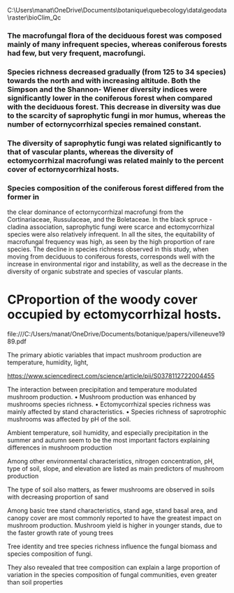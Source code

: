
C:\Users\manat\OneDrive\Documents\botanique\quebecology\data\geodata\raster\bioClim_Qc

### The macrofungal flora of the deciduous forest was composed mainly of many infrequent species, whereas coniferous forests had few, but very frequent, macrofungi. 
### Species richness decreased gradually (from 125 to 34 species) towards the north and with increasing altitude. Both the Simpson and the Shannon- Wiener diversity indices were significantly lower in the coniferous forest when compared with the deciduous forest. This decrease in diversity was due to the scarcity of saprophytic fungi in mor humus, whereas the number of ectornycorrhizal species remained constant.

### The diversity of saprophytic fungi was related significantly to that of vascular plants, whereas the diversity of ectomycorrhizal macrofungi was related mainly to the percent cover of ectornycorrhizal hosts. 


### Species composition of the coniferous forest differed from the former in
the clear dominance of ectornycorrhizal macrofungi from the Cortinariaceae, Russulaceae, and the Boletaceae. In the black
spruce - cladina association, saprophytic fungi were scarce and ectomycorrhizal species were also relatively infrequent. In
all the sites, the equitability of macrofungal frequency was high, as seen by the high proportion of rare species. The decline
in species richness observed in this study, when moving from deciduous to coniferous forests, corresponds well with the
increase in environmental rigor and instability, as well as the decrease in the diversity of organic substrate and species of
vascular plants. 

# CProportion of the woody cover occupied by ectomycorrhizal hosts. 


file:///C:/Users/manat/OneDrive/Documents/botanique/papers/villeneuve1989.pdf




The primary abiotic variables that impact mushroom production are temperature, humidity, light,


https://www.sciencedirect.com/science/article/pii/S0378112722004455

The interaction between precipitation and temperature modulated mushroom production.
•
Mushroom production was enhanced by mushrooms species richness.
•
Ectomycorrhizal species richness was mainly affected by stand characteristics.
•
Species richness of saprotrophic mushrooms was affected by pH of the soil.

Ambient temperature, soil humidity, and especially precipitation in the summer and autumn seem to be the most important factors explaining differences in mushroom production

Among other environmental characteristics, nitrogen concentration, pH, type of soil, slope, and elevation are listed as main predictors of mushroom production

The type of soil also matters, as fewer mushrooms are observed in soils with decreasing proportion of sand

Among basic tree stand characteristics, stand age, stand basal area, and canopy cover are most commonly reported to have the greatest impact on mushroom production. Mushroom yield is higher in younger stands, due to the faster growth rate of young trees


Tree identity and tree species richness influence the fungal biomass and species composition of fungi.


They also revealed that tree composition can explain a large proportion of variation in the species composition of fungal communities, even greater than soil properties



